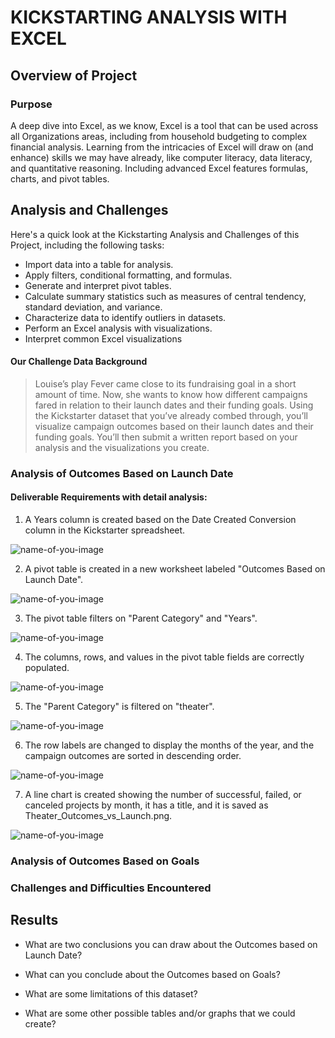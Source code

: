 # KICKSTARTING ANALYSIS WITH EXCEL

## Overview of Project

### Purpose
A deep dive into Excel, as we know, Excel is a tool that can be used across all Organizations areas, including from household budgeting to complex financial analysis. 
Learning from the intricacies of Excel will draw on (and enhance) skills we may have already, like computer literacy, data literacy, and quantitative reasoning. 
Including advanced Excel features formulas, charts, and pivot tables. 

## Analysis and Challenges
Here's a quick look at the Kickstarting Analysis and Challenges of this Project, including the following tasks:

- Import data into a table for analysis.
- Apply filters, conditional formatting, and formulas.
- Generate and interpret pivot tables.
- Calculate summary statistics such as measures of central tendency, standard deviation, and variance.
- Characterize data to identify outliers in datasets.
- Perform an Excel analysis with visualizations.
- Interpret common Excel visualizations

#### Our Challenge Data Background
> Louise’s play Fever came close to its fundraising goal in a short amount of time. Now, she wants to know how different campaigns fared in relation to their launch dates and their funding goals. Using the Kickstarter dataset that you’ve already combed through, you’ll visualize campaign outcomes based on their launch dates and their funding goals. You’ll then submit a written report based on your analysis and the visualizations you create.

### Analysis of Outcomes Based on Launch Date
 
#### Deliverable Requirements with detail analysis:
1. A Years column is created based on the Date Created Conversion column in the Kickstarter spreadsheet.

![name-of-you-image](https://github.com/emmanuelmartinezs/kickstarter-analysis/blob/master/A%20Years%20column%20is%20created.PNG?raw=true)

2. A pivot table is created in a new worksheet labeled "Outcomes Based on Launch Date".

![name-of-you-image](https://github.com/emmanuelmartinezs/kickstarter-analysis/blob/master/Pivot%20Table%20for%20Outcomes%20Based%20on%20Launch%20Date.PNG?raw=true)

3. The pivot table filters on "Parent Category" and "Years".

![name-of-you-image](https://github.com/emmanuelmartinezs/kickstarter-analysis/blob/master/Pivot%20table%20filters%20on%20Parent%20Category%20and%20Years.PNG?raw=true)

4. The columns, rows, and values in the pivot table fields are correctly populated.

![name-of-you-image](https://github.com/emmanuelmartinezs/kickstarter-analysis/blob/master/A%20Years%20column%20is%20created.PNG?raw=true)

5. The "Parent Category" is filtered on "theater".

![name-of-you-image](https://github.com/emmanuelmartinezs/kickstarter-analysis/blob/master/Filtered%20on%20Theater.PNG?raw=true)

6. The row labels are changed to display the months of the year, and the campaign outcomes are sorted in descending order.

![name-of-you-image](https://github.com/emmanuelmartinezs/kickstarter-analysis/blob/master/A%20Years%20column%20is%20created.PNG?raw=true)

7. A line chart is created showing the number of successful, failed, or canceled projects by month, it has a title, and it is saved as Theater_Outcomes_vs_Launch.png.

![name-of-you-image](https://github.com/emmanuelmartinezs/kickstarter-analysis/blob/master/A%20Years%20column%20is%20created.PNG?raw=true)

### Analysis of Outcomes Based on Goals

### Challenges and Difficulties Encountered

## Results

- What are two conclusions you can draw about the Outcomes based on Launch Date?

- What can you conclude about the Outcomes based on Goals?

- What are some limitations of this dataset?

- What are some other possible tables and/or graphs that we could create?


